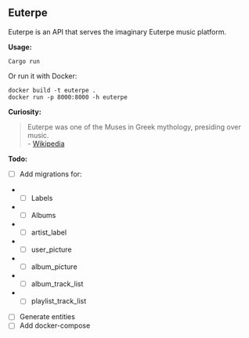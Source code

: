 ## Euterpe

Euterpe is an API that serves the imaginary Euterpe music platform.

**Usage:**

```
Cargo run
```

Or run it with Docker:

```
docker build -t euterpe .
docker run -p 8000:8000 -h euterpe
```

**Curiosity:**

> Euterpe was one of the Muses in Greek mythology, presiding over music.</br> - [Wikipedia](https://en.wikipedia.org/wiki/Euterpe)

**Todo:** </br>

- [ ] Add migrations for:

- - [ ] Labels
- - [ ] Albums
- - [ ] artist_label
- - [ ] user_picture
- - [ ] album_picture
- - [ ] album_track_list
- - [ ] playlist_track_list
        <br>

- [ ] Generate entities
- [ ] Add docker-compose

